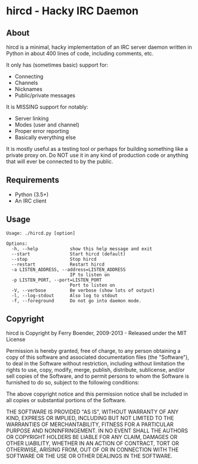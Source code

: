 hircd - Hacky IRC Daemon
========================


About
-----

hircd is a minimal, hacky implementation of an IRC server daemon written in
Python in about 400 lines of code, including comments, etc.

It only has (sometimes basic) support for:

*   Connecting
*   Channels
*   Nicknames
*   Public/private messages

It is MISSING support for notably:

*   Server linking
*   Modes (user and channel)
*   Proper error reporting
*   Basically everything else

It is mostly useful as a testing tool or perhaps for building something like a
private proxy on. Do NOT use it in any kind of production code or anything that
will ever be connected to by the public.

Requirements
------------

*   Python (3.5+)
*   An IRC client


Usage
-----

    Usage: ./hircd.py [option]

    Options:
      -h, --help            show this help message and exit
      --start               Start hircd (default)
      --stop                Stop hircd
      --restart             Restart hircd
      -a LISTEN_ADDRESS, --address=LISTEN_ADDRESS
                            IP to listen on
      -p LISTEN_PORT, --port=LISTEN_PORT
                            Port to listen on
      -V, --verbose         Be verbose (show lots of output)
      -l, --log-stdout      Also log to stdout
      -f, --foreground      Do not go into daemon mode.


Copyright
---------

hircd is Copyright by Ferry Boender, 2009-2013 - Released under the MIT License

Permission is hereby granted, free of charge, to any person
obtaining a copy of this software and associated documentation
files (the "Software"), to deal in the Software without
restriction, including without limitation the rights to use,
copy, modify, merge, publish, distribute, sublicense, and/or sell
copies of the Software, and to permit persons to whom the
Software is furnished to do so, subject to the following
conditions:

The above copyright notice and this permission notice shall be
included in all copies or substantial portions of the Software.

THE SOFTWARE IS PROVIDED "AS IS", WITHOUT WARRANTY OF ANY KIND,
EXPRESS OR IMPLIED, INCLUDING BUT NOT LIMITED TO THE WARRANTIES
OF MERCHANTABILITY, FITNESS FOR A PARTICULAR PURPOSE AND
NONINFRINGEMENT. IN NO EVENT SHALL THE AUTHORS OR COPYRIGHT
HOLDERS BE LIABLE FOR ANY CLAIM, DAMAGES OR OTHER LIABILITY,
WHETHER IN AN ACTION OF CONTRACT, TORT OR OTHERWISE, ARISING
FROM, OUT OF OR IN CONNECTION WITH THE SOFTWARE OR THE USE OR
OTHER DEALINGS IN THE SOFTWARE.

